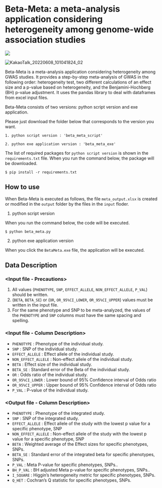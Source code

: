 # Beta-Meta: a meta-analysis application considering heterogeneity among genome-wide association studies

<img src="https://img.shields.io/badge/Python-3776AB?style=for-the-badge&logo=Python&logoColor=white">

![KakaoTalk_20220608_101041824_02](https://user-images.githubusercontent.com/106565330/177439764-bd1d00c4-a553-4ec0-b75a-3222bef155c6.png)

Beta-Meta is a meta-analysis application considering heterogeneity among GWAS studies. It provides a step-by-step meta-analysis of GWAS in the following order: heterogeneity test, two different calculations of an effect size and a p-value based on heterogeneity, and the Benjamini-Hochberg (BH) p-value adjustment. It uses the pandas library to deal with dataframes from excel input files.

Beta-Meta consists of two versions: python script version and exe application.

Please just download the folder below that corresponds to the version you want.
	
	1. python script version : 'beta_meta_script'
	
	2. python exe application version : 'beta_meta_exe'

The list of required packages for `python script version` is shown in the `requirements.txt` file. When you run the command below, the package will be downloaded.

	$ pip install -r requirements.txt

## How to use

When Beta-Meta is executed as follows, the file `meta_output.xlsx` is created or modified in the `output` folder by the files in the `input` floder.

1. python script version

When you run the command below, the code will be executed.

	$ python beta_meta.py

2. python exe application version

When you click the `BetaMeta.exe` file, the application will be executed. 


## Data Description

### <Input file - Precautions>
1. All values (`PHENOTYPE`, `SNP`, `EFFECT_ALLELE`, `NON_EFFECT_ALLELE`, `P_VAL`) should be written.
2. (`BETA`, `BETA_SE`) or (`OR`, `OR_95%CI_LOWER`, `OR_95%CI_UPPER`) values must be written in the input file.
3. For the same phenotype and SNP to be meta-analyzed, the values of the `PHENOTYPE` and `SNP` columns must have the same spacing and spelling.


### <Input file - Column Description>

* `PHENOTYPE` : Phenotype of the individual study.	
* `SNP` : SNP of the individual study.
* `EFFECT_ALLELE` : Effect allele of the individual study.	
* `NON_EFFECT_ALLELE` : Non-effect allele of the individual study.	
* `BETA` : Effect size of the individual study.	
* `BETA_SE` : Standard error of the Beta of the individual study.	
* `OR` : Odds ratio of the individual study.	
* `OR_95%CI_LOWER` : Lower bound of 95% Confidence interval of Odds ratio	
* `OR_95%CI_UPPER` : Upper bound of 95% Confidence interval of Odds ratio  	
* `P_VAL` : P-value of the individual study.

### <Output file - Column Description>
	
* `PHENOTYPE` : Phenotype of the integrated study.
* `SNP` : SNP of the integrated study.
* `EFFECT_ALLELE` : Effect allele of the study with the lowest p value for a specific phenotype, SNP
* `NON_EFFECT_ALLELE` : Non-effect allele of the study with the lowest p value for a specific phenotype, SNP
* `BETA` : Weighted average of the Effect sizes for specific phenotypes, SNPs.
* `BETA_SE` : Standard error of the integrated beta for specific phenotypes, SNPs.
* `P_VAL` : Meta P-value for specific phenotypes, SNPs..
* `BH_P_VAL` : BH adjusted Meta p-value for specific phenotypes, SNPs..
* `I_SQUARE` : Higgin’s heterogeneity metric for specific phenotypes, SNPs.
* `Q_HET` : Cochran’s Q statistic for specific phenotypes, SNPs.
